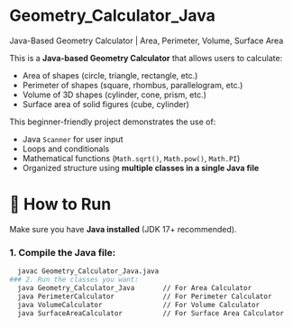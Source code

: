 # Geometry_Calculator_Java
Java-Based Geometry Calculator | Area, Perimeter, Volume, Surface Area

This is a **Java-based Geometry Calculator** that allows users to calculate:
-  Area of shapes (circle, triangle, rectangle, etc.)
-  Perimeter of shapes (square, rhombus, parallelogram, etc.)
-  Volume of 3D shapes (cylinder, cone, prism, etc.)
-  Surface area of solid figures (cube, cylinder)

This beginner-friendly project demonstrates the use of:
- Java `Scanner` for user input
- Loops and conditionals
- Mathematical functions (`Math.sqrt()`, `Math.pow()`, `Math.PI`)
- Organized structure using **multiple classes in a single Java file**


# 🚀 How to Run
Make sure you have **Java installed** (JDK 17+ recommended).
### 1. Compile the Java file:
```bash
  javac Geometry_Calculator_Java.java
### 2. Run the classes you want:
  java Geometry_Calculator_Java       // For Area Calculator
  java PerimeterCalculator            // For Perimeter Calculator
  java VolumeCalculator               // For Volume Calculator
  java SurfaceAreaCalculator          // For Surface Area Calculator
